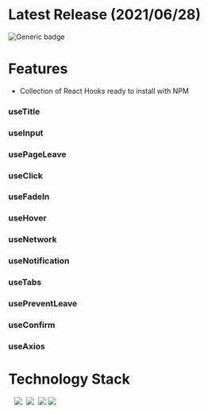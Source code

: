 # Latest Release (2021/06/28)

![Generic badge](https://img.shields.io/badge/build-passing-green.svg)

# Features

- Collection of React Hooks ready to install with NPM

### useTitle
### useInput
### usePageLeave
### useClick
### useFadeIn
### useHover
### useNetwork
### useNotification
### useTabs
### usePreventLeave
### useConfirm
### useAxios

# Technology Stack

&nbsp;&nbsp;
<img src="https://img.shields.io/badge/HTML5-E34F26?style=flat-square&logo=HTML5&logoColor=white"/></a>&nbsp;
<img src="https://img.shields.io/badge/CSS3-1572B6?style=flat-square&logo=CSS3&logoColor=white"/></a>&nbsp;
<img src="https://img.shields.io/badge/Javascript-F7DF1E?style=flat-square&logo=JavaScript&logoColor=white"/></a>
<img src="https://img.shields.io/badge/React-61DAFB?style=flat-square&logo=React&logoColor=white"/></a>
